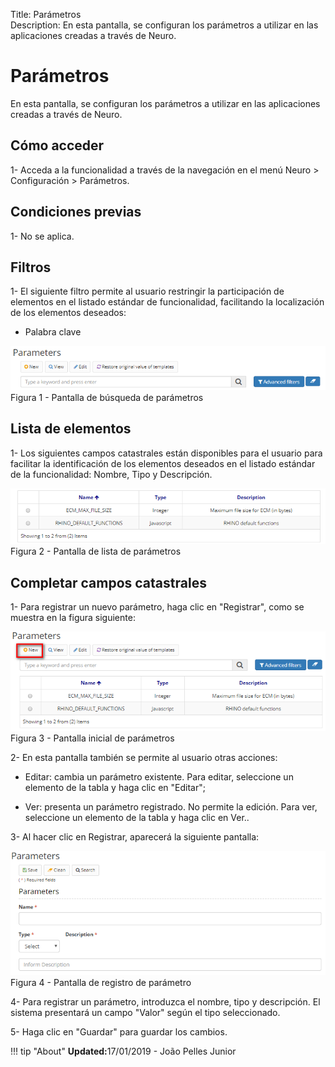Title: Parámetros   
Description: En esta pantalla, se configuran los parámetros a utilizar en las aplicaciones creadas a través de Neuro.    

# Parámetros  

En esta pantalla, se configuran los parámetros a utilizar en las aplicaciones creadas a través de Neuro.   

## Cómo acceder

1- Acceda a la funcionalidad a través de la navegación en el menú Neuro > Configuración > Parámetros.   

## Condiciones previas 

1- No se aplica.    

## Filtros 

1- El siguiente filtro permite al usuario restringir la participación de elementos en el listado estándar de funcionalidad, facilitando la localización de los elementos deseados:    
 - Palabra clave    

![Screenshot](images/Parameters-search.png)    
Figura 1 - Pantalla de búsqueda de parámetros    

## Lista de elementos

1- Los siguientes campos catastrales están disponibles para el usuario para facilitar la identificación de los elementos deseados en el listado estándar de la funcionalidad: Nombre, Tipo y Descripción.    

![Screenshot](images/Parameters-Listing.png)   
Figura 2 - Pantalla de lista de parámetros    

## Completar campos catastrales

1- Para registrar un nuevo parámetro, haga clic en "Registrar", como se muestra en la figura siguiente:  

![Screenshot](images/Parameters-home.png)  
Figura 3 - Pantalla inicial de parámetros  

2- En esta pantalla también se permite al usuario otras acciones:

* Editar: cambia un parámetro existente. Para editar, seleccione un elemento de la tabla y haga clic en "Editar";

* Ver: presenta un parámetro registrado. No permite la edición. Para ver, seleccione un elemento de la tabla y haga clic en Ver..  

3- Al hacer clic en Registrar, aparecerá la siguiente pantalla:   

![Screenshot](images/Parameters-register.png)   
Figura 4 - Pantalla de registro de parámetro    

4- Para registrar un parámetro, introduzca el nombre, tipo y descripción. El sistema presentará un campo "Valor" según el tipo seleccionado. 

5- Haga clic en "Guardar" para guardar los cambios.    


!!! tip "About"
    <b>Updated:</b>17/01/2019 - João Pelles Junior
